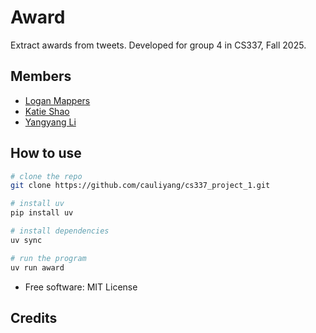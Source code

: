 # Award

Extract awards from tweets. Developed for group 4 in CS337, Fall 2025.

## Members

- [Logan Mappers]()
- [Katie Shao]()
- [Yangyang Li](https://github.com/cauliyang/cs337_project_1.git)

## How to use

```sh
# clone the repo
git clone https://github.com/cauliyang/cs337_project_1.git

# install uv
pip install uv

# install dependencies
uv sync

# run the program
uv run award
```

- Free software: MIT License

## Credits
